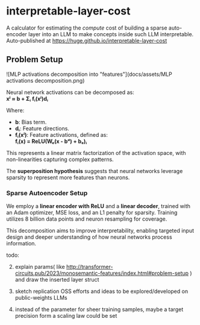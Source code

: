 # interpretable-layer-cost
A calculator for estimating the _compute_ cost of building a sparse auto-encoder layer into an LLM to make concepts inside such LLM interpretable. Auto-published at https://huge.github.io/interpretable-layer-cost

## Problem Setup

![MLP activations decomposition into "features"](docs/assets/MLP activations decomposition.png)

Neural network activations can be decomposed as:  
**xʲ ≈ b + Σᵢ fᵢ(xʲ)dᵢ**  

Where:  
- **b**: Bias term.  
- **dᵢ**: Feature directions.  
- **fᵢ(xʲ)**: Feature activations, defined as:  
  **fᵢ(x) = ReLU(Wₑ(x - bᵈ) + bₑ)ᵢ**  

This represents a linear matrix factorization of the activation space, with non-linearities capturing complex patterns.  

The **superposition hypothesis** suggests that neural networks leverage sparsity to represent more features than neurons.  

### Sparse Autoencoder Setup  

We employ a **linear encoder with ReLU** and a **linear decoder**, trained with an Adam optimizer, MSE loss, and an L1 penalty for sparsity. Training utilizes 8 billion data points and neuron resampling for coverage.  

This decomposition aims to improve interpretability, enabling targeted input design and deeper understanding of how neural networks process information.

todo: 

2. explain params( like http://transformer-circuits.pub/2023/monosemantic-features/index.html#problem-setup ) and draw the inserted layer struct

3. sketch replication OSS efforts and ideas to be explored/developed on public-weights LLMs

4. instead of the parameter for sheer training samples, maybe a target precision form a scaling law could be set
